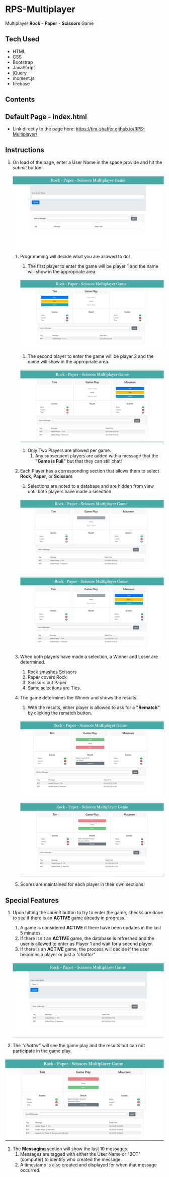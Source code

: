 # RPS-Multiplayer
Multiplayer **Rock** - **Paper** - **Scissors** Game

## Tech Used
* HTML 
* CSS
* Bootstrap
* JavaScript
* jQuery
* moment.js
* firebase 

## Contents

## Default Page - index.html
* Link directly to the page here:  https://tim-shaffer.github.io/RPS-Multiplayer/

## Instructions
1. On load of the page, enter a User Name in the space provide and hit the *submit* button.

    ![Image of Default Page Screenshot](/assets/images/Player1_Start_Screen.jpg)
    
    1. Programming will decide what you are allowed to do!
        1. The first player to enter the game will be player 1 and the name will show in the appropriate area. 

        ![Image of Player 1 Page Screenshot](/assets/images/Player1_Join_Screen.jpg)

        1. The second player to enter the game will be player 2 and the name will show in the appropriate area. 

        ![Image of Player 2 Page Screenshot](/assets/images/Player2_Join_Screen.jpg)

        1. Only Two Players are allowed per game.
            1. Any subsequent players are added with a message that the **"Game is Full"** but that they can still chat!

    1. Each Player has a corresponding section that allows them to select **Rock**, **Paper**, or **Scissors** 
        1. Selections are noted to a database and are hidden from view until both players have made a selection

        ![Image of Player 1 Select Page Screenshot](/assets/images/Player1_Select_Screen.jpg)

        ![Image of Player 2 Waiting to Select Page Screenshot](/assets/images/Player2_Waiting-to-Select_Screen.jpg)

    1. When both players have made a selection, a Winner and Loser are determined.
        1. Rock smashes Scissors
        1. Paper covers Rock
        1. Scissors cut Paper
        1. Same selections are Ties.

    1. The game determines the Winner and shows the results.
        1.  With the results, either player is allowed to ask for a **"Rematch"** by clicking the rematch button.

        ![Image of Player 1 Win Page Screenshot](/assets/images/Player1_Win_Screen.jpg)      

        ![Image of Player 2 Win Page Screenshot](/assets/images/Player2_Win_Screen.jpg)  

    1. Scores are maintained for each player in their own sections.

## Special Features
1. Upon hitting the *submit* button to try to enter the game, checks are done to see if there is an **ACTIVE** game already in progress.
    1. A game is considered **ACTIVE** if there have been updates in the last 5 minutes.
    1. If there isn't an **ACTIVE** game, the database is refreshed and the user is allowed to enter as Player 1 and wait for a second player.
    1. If there is an **ACTIVE** game, the process will decide if the user becomes a player or just a *"chatter"*

    ![Image of Player 3 Page Screenshot](/assets/images/Player3_Start_Screen.jpg)

1. The *"chatter*" will see the game play and the results but can not participate in the game play.

![Image of Player 3 Page Screenshot](/assets/images/Player3_Watch_Screen.jpg)

1. The **Messaging** section will show the last 10 messages.
    1. Messages are tagged with either the User Name or "BOT" (computer) to identify who created the message.
    1. A timestamp is also created and displayed for when that message occurred.
    

    
